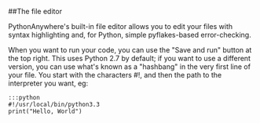 
<!--
.. title: File editor
.. slug: FileEditor
.. date: 2015-05-13 14:35:28 UTC+01:00
.. tags:
.. category:
.. link:
.. description:
.. type: text
-->





##The file editor


PythonAnywhere's built-in file editor allows you to edit your files with syntax highlighting and, for Python, simple pyflakes-based error-checking.

When you want to run your code, you can use the "Save and run" button at the top right. This uses Python 2.7 by default; if you want to use a different version, you can use what's known as a "hashbang" in the very first line of your file. You start with the characters #!, and then the path to the interpreter you want, eg:

    :::python
    #!/usr/local/bin/python3.3
    print("Hello, World")
